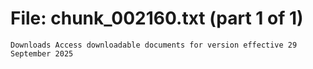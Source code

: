 ﻿# File: chunk_002160.txt (part 1 of 1)
```
Downloads Access downloadable documents for version effective 29 September 2025
```

